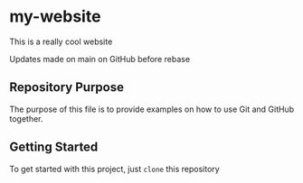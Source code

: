 # my-website

This is a really cool website

Updates made on main on GitHub before rebase

## Repository Purpose

The purpose of this file is to provide examples
on how to use Git and GitHub together.

## Getting Started

To get started with this project, just `clone` this repository
